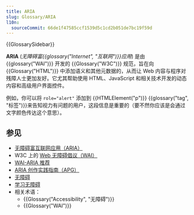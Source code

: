 ```yaml
---
title: ARIA
slug: Glossary/ARIA
l10n:
  sourceCommit: 66de1f47585ccf1539d5c1cd2b051de7bc19f59d
---
```


{{GlossarySidebar}}

**ARIA** (_无障碍富{{glossary("Internet", "互联网")}}应用_) 是由 {{glossary("WAI")}} 开发的 {{Glossary("W3C")}} 规范，旨在向 {{Glossary("HTML")}} 中添加语义和其他元数据的，从而让 Web 内容与程序对残障人士更加友好。它尤其帮助使用 HTML、JavaScript 和相关技术开发的动态内容和高级用户界面控件。

例如，你可以将 `role="alert"` 添加到 {{HTMLElement("p")}} {{glossary("tag", "标签")}}来告知视力有问题的用户，这段信息是重要的（要不然你应该是会通过文字颜色传达这个意思）。

## 参见

- [无障碍富互联网应用（ARIA）](/zh-CN/docs/Web/Accessibility/ARIA)
- W3C 上的 [Web 无障碍倡议（WAI）](https://www.w3.org/WAI/)
- [WAI-ARIA 推荐](https://w3c.github.io/aria/)
- [ARIA 创作实践指南（APG）](https://www.w3.org/WAI/ARIA/apg/)
- [无障碍](/zh-CN/docs/Web/Accessibility)
- [学习无障碍](/zh-CN/docs/Learn/Accessibility)
- 相关术语：
  - {{Glossary("Accessibility", "无障碍")}}
  - {{Glossary("WAI")}}
